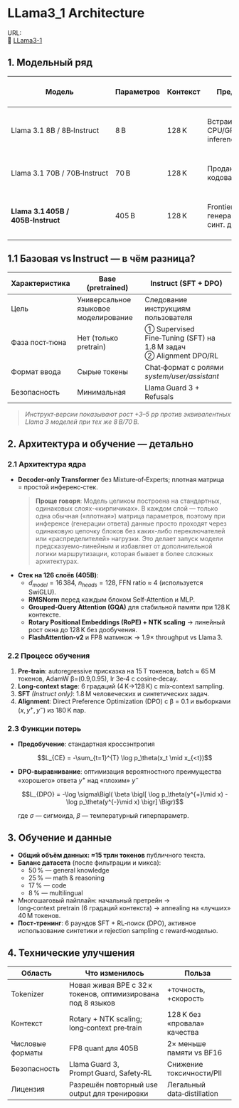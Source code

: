 # LLama3_1 Architecture  

URL:  
🔗 [LLama3-1](https://ai.meta.com/blog/meta-llama-3-1/)

## 1. Модельный ряд  
| Модель | Параметров | Контекст | Предназначение | Аппаратные требования (инф.) |  
|-------|------------|----------|----------------|------------------------------|  
| Llama 3.1 8B / 8B‑Instruct | 8 B | 128 K | Встраивание на CPU/GPU, локальный inference | 1× A100 80GB (FP16) или ≈24 GB GPU при 4‑бит Quant |  
| Llama 3.1 70B / 70B‑Instruct | 70 B | 128 K | Продакш‑RAG, кодовая генерация | 4× H100 80GB (FP16) или 64 GB GPU (8‑bit) |  
| **Llama 3.1 405B / 405B‑Instruct** | 405 B | 128 K | Frontier‑исследования, генерация синт. данных | *Квантизация FP8* позволяет запускать на 1 узле с 8×H100 80GB |  

## 1.1 Базовая vs Instruct — в чём разница?  

| Характеристика | **Base (pretrained)** | **Instruct (SFT + DPO)** |
|----------------|-----------------------|--------------------------|
| Цель | Универсальное языковое моделирование | Следование инструкциям пользователя |
| Фаза пост‑тюна | Нет (только pretrain) | ① Supervised Fine‑Tuning (SFT) на 1.8 М задач ② Alignment DPO/RL | 
| Формат ввода | Сырые токены | Chat‑формат с ролями *system/user/assistant* |
| Безопасность | Минимальная | Llama Guard 3 + Refusals |

> *Инструкт‑версии показывают рост +3–5 pp против эквивалентных Llama 3 моделей при тех же 8 B/70 B.*  

## 2. Архитектура и обучение — детально  

### 2.1 Архитектура ядра  
- **Decoder‑only Transformer** без Mixture‑of‑Experts; плотная матрица = простой инференс‑стек.  
  >**Проще говоря**:
  Модель целиком построена на стандартных, одинаковых слоях-«кирпичиках». В каждом слой — только одна обычная («плотная») матрица параметров, поэтому при инференсе (генерации ответа) данные просто проходят через одинаковую цепочку блоков без каких-либо переключателей или «распределителей» нагрузки. Это делает запуск модели предсказуемо-линейным и избавляет от дополнительной логики маршрутизации, которая бывает в более сложных архитектурах.
- **Стек на 126 слоёв (405B)**:  
  - $d_{model} = 16\,384$, $n_{heads} = 128$, FFN ratio ≈ 4 (используется SwiGLU).  
  - **RMSNorm** перед каждым блоком Self‑Attention и MLP.  
  - **Grouped‑Query Attention (GQA)** для стабильной памяти при 128 K контексте.  
  - **Rotary Positional Embeddings (RoPE) + NTK scaling** → линейный рост окна до 128 K без дообучения.  
  - **FlashAttention‑v2** и FP8 матмнож → 1.9× throughput vs Llama 3.  

### 2.2 Процесс обучения  
1. **Pre‑train**: autoregressive присказка на 15 T токенов, batch ≈ 65 M токенов, AdamW β=(0.9,0.95), lr 3e‑4 с cosine‑decay.  
2. **Long‑context stage**: 6 градаций (4 K→128 K) с mix‑context sampling.  
3. **SFT** *(Instruct only)*: 1.8 M человеческих и синтетических задач.  
4. **Alignment**: Direct Preference Optimization (DPO) c β = 0.1 и выборками $(x,y^+,y^-)$ из 180 K пар.  

### 2.3 Функции потерь  
- **Предобучение**: стандартная кроссэнтропия  

  $$L_{CE} = -\sum_{t=1}^{T} \log p_\theta(x_t \mid x_{<t})$$  

- **DPO‑выравнивание**: оптимизация вероятностного преимущества «хорошего» ответа $y^+$ над «плохим» $y^-$  

  $$L_{DPO} = -\log \sigma\Bigl( \beta \bigl[ \log p_\theta(y^{+}\mid x) - \log p_\theta(y^{-}\mid x) \bigr] \Bigr)$$  

  где $\sigma$ — сигмоида, $\beta$ — температурный гиперпараметр.  


## 3. Обучение и данные  
- **Общий объём данных: ≈15 трлн токенов** публичного текста.  
- **Баланс датасета** (после фильтрации и микса):  
  - 50 % — general knowledge  
  - 25 % — math & reasoning  
  - 17 % — code  
  - 8 % — multilingual  
- Многошаговый пайплайн: начальный претрейн → long‑context pretrain (6 градаций контекста) → annealing на «лучших» 40 М токенов.  
- **Пост‑тренинг**: 6 раундов SFT + RL‑поиск (DPO), активное использование синтетики и rejection sampling c reward‑моделью.  

## 4. Технические улучшения  
| Область | Что изменилось | Польза |  
|---------|----------------|--------|  
| Tokenizer | Новая живая BPE с 32 к токенов, оптимизирована под 8 языков | +точность, +скорость |  
| Контекст | Rotary + NTK scaling; long‑context pre‑train | 128 K без «провала» качества |  
| Числовые форматы | FP8 quant для 405B | 2× меньше памяти vs BF16 |  
| Безопасность | Llama Guard 3, Prompt Guard, Safety‑RL | Снижение токсичности/PII |  
| Лицензия | Разрешён повторный use output для тренировки | Легальный data‑distillation |  
